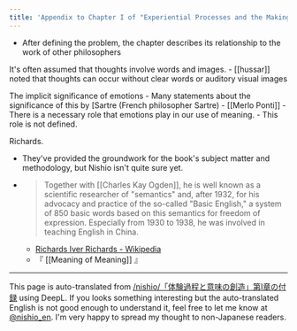 ```yaml
---
title: 'Appendix to Chapter I of "Experiential Processes and the Making of Meaning."'
---
```


- After defining the problem, the chapter describes its relationship to the work of other philosophers

It's often assumed that thoughts involve words and images.
    - [[hussar]] noted that thoughts can occur without clear words or auditory visual images

The implicit significance of emotions
    - Many statements about the significance of this by [Sartre (French philosopher Sartre)
    - [[Merlo Ponti]]
    - There is a necessary role that emotions play in our use of meaning.
        - This role is not defined.

Richards.
- They've provided the groundwork for the book's subject matter and methodology, but Nishio isn't quite sure yet.
- >  Together with [[Charles Kay Ogden]], he is well known as a scientific researcher of "semantics" and, after 1932, for his advocacy and practice of the so-called "Basic English," a system of 850 basic words based on this semantics for freedom of expression. Especially from 1930 to 1938, he was involved in teaching English in China.
    - [Richards Iver Richards - Wikipedia](https://ja.wikipedia.org/wiki/アイヴァー)
    - 『 [[Meaning of Meaning]] 』

---
This page is auto-translated from [/nishio/「体験過程と意味の創造」第I章の付録](https://scrapbox.io/nishio/「体験過程と意味の創造」第I章の付録) using DeepL. If you looks something interesting but the auto-translated English is not good enough to understand it, feel free to let me know at [@nishio_en](https://twitter.com/nishio_en). I'm very happy to spread my thought to non-Japanese readers.
